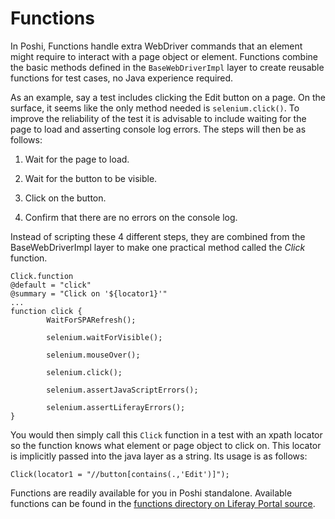 # Functions

In Poshi, Functions handle extra WebDriver commands that an element might require to interact with a page object or element. Functions combine the basic methods defined in the `BaseWebDriverImpl` layer to create reusable functions for test cases, no Java experience required.

As an example, say a test includes clicking the Edit button on a page. On the surface, it seems like the only method needed is `selenium.click()`. To improve the reliability of the test it is advisable to include waiting for the page to load and asserting console log errors. The steps will then be as follows:

1. Wait for the page to load.

1. Wait for the button to be visible.

1. Click on the button.

1. Confirm that there are no errors on the console log.

Instead of scripting these 4 different steps, they are combined from the BaseWebDriverImpl layer to make one practical method called the _Click_ function.

```
Click.function
@default = "click"
@summary = "Click on '${locator1}'"
...
function click {
		WaitForSPARefresh();

		selenium.waitForVisible();

		selenium.mouseOver();

		selenium.click();

		selenium.assertJavaScriptErrors();

		selenium.assertLiferayErrors();
}
```

You would then simply call this `Click` function in a test with an xpath locator so the function knows what element or page object to click on. This locator is implicitly passed into the java layer as a string. Its usage is as follows:
```
Click(locator1 = "//button[contains(.,'Edit')]");
```

Functions are readily available for you in Poshi standalone. Available functions can be found in the [functions directory on Liferay Portal source](https://github.com/liferay/liferay-portal/tree/master/portal-web/test/functional/com/liferay/portalweb/functions).
